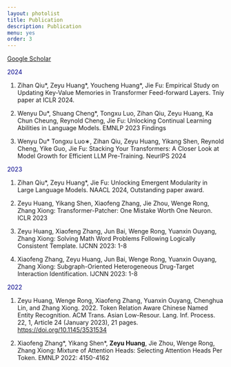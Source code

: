 ```yaml
---
layout: photolist
title: Publication
description: Publication
menu: yes
order: 3
---
```


[Google Scholar](https://scholar.google.com/citations?user=EWU88_YAAAAJ&hl=en)

<span style="color:darkblue"> 2024 </span>

1. Zihan Qiu*, Zeyu Huang*, Youcheng Huang*, Jie Fu: Empirical Study on Updating Key-Value Memories in Transformer Feed-forward Layers. Tniy paper at ICLR 2024.

2. Wenyu Du*, Shuang Cheng*, Tongxu Luo, Zihan Qiu, Zeyu Huang, Ka Chun Cheung, Reynold Cheng, Jie Fu: Unlocking Continual Learning Abilities in Language Models. EMNLP 2023 Findings

3. Wenyu Du* Tongxu Luo∗, Zihan Qiu, Zeyu Huang, Yikang Shen, Reynold Cheng, Yike Guo, Jie Fu: Stacking Your Transformers: A Closer Look at Model Growth for Efficient LLM Pre-Training. NeurIPS 2024

<span style="color:darkblue"> 2023 </span>

1. Zihan Qiu*, Zeyu Huang*, Jie Fu: Unlocking Emergent Modularity in Large Language Models. NAACL 2024, Outstanding paper award.

2. Zeyu Huang, Yikang Shen, Xiaofeng Zhang, Jie Zhou, Wenge Rong, Zhang Xiong: Transformer-Patcher: One Mistake Worth One Neuron. ICLR 2023

3. Zeyu Huang, Xiaofeng Zhang, Jun Bai, Wenge Rong, Yuanxin Ouyang, Zhang Xiong:
Solving Math Word Problems Following Logically Consistent Template. IJCNN 2023: 1-8

4. Xiaofeng Zhang, Zeyu Huang, Jun Bai, Wenge Rong, Yuanxin Ouyang, Zhang Xiong:
Subgraph-Oriented Heterogeneous Drug-Target Interaction Identification. IJCNN 2023: 1-8

<span style="color:darkblue"> 2022 </span>

1. Zeyu Huang, Wenge Rong, Xiaofeng Zhang, Yuanxin Ouyang, Chenghua Lin, and Zhang Xiong. 2022. Token Relation Aware Chinese Named Entity Recognition. ACM Trans. Asian Low-Resour. Lang. Inf. Process. 22, 1, Article 24 (January 2023), 21 pages. https://doi.org/10.1145/3531534

2. Xiaofeng Zhang*, Yikang Shen*, **Zeyu Huang**, Jie Zhou, Wenge Rong, Zhang Xiong: Mixture of Attention Heads: Selecting Attention Heads Per Token. EMNLP 2022: 4150-4162